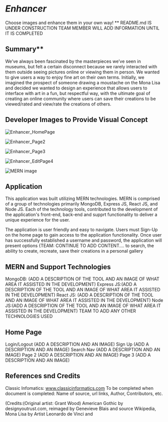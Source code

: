 # _Enhancer_
Choose images and enhance them in your own way!
                                                      ** README.md IS UNDER CONSTRUCTION
                                          TEAM MEMBER WILL ADD INFORMATION UNTIL IT IS COMPLETED
## Summary**
We’ve always been fascinated by the masterpieces we’ve seen in museums, but felt a certain disconnect because we rarely interacted with them outside seeing pictures online or viewing them in person.  We wanted to give users a way to enjoy fine art on their own terms.  Initially, we imagined the prospect of someone drawing a moustache on the Mona Lisa and decided we wanted to design an experience that allows users to interface with art in a fun, but respectful way, with the ultimate goal of creating an online community where users can save their creations to be viewed/rated and view/rate the creations of others.

## Developer Images to Provide Visual Concept
![Enhancer_HomePage](https://user-images.githubusercontent.com/95545346/160202470-9c582ad6-7985-4caa-9f40-6a70f747c202.png)

![Enhancer_Page2](https://user-images.githubusercontent.com/95545346/160202494-200006cc-fe79-4db6-b49c-212d1a5d5324.png)

![Enhancer_Page3](https://user-images.githubusercontent.com/95545346/160202508-0d102c3b-dbee-43c0-8969-60be01f630d8.png)

![Enhancer_EditPage4](https://user-images.githubusercontent.com/95545346/160202524-5ef9c539-e9ae-4fbf-9d85-b361e78ed6fb.png)

![MERN image](https://user-images.githubusercontent.com/95545346/160202643-c2aba4e0-c9a9-4ff4-bf86-a8800399aa4b.png)




## Application
This application was built utilizing MERN technologies. MERN is comprised of a group of technologies primarily MongoDB, Express JS, React JS, and Node JS. Each of the technology tools, contributed to the development of the application's front-end, back-end and supprt functionality to deliver a unique experience for the user.

The application is user friendly and easy to navigate. Users must Sign-Up on the home page to gain access to the application functionality. Once user has successfully established a username and password, the application will present options {TEAM: CONTINUE TO ADD CONTENT.... to search, the ability to create, recreate, save their creations in a personal gallery 

## MERN and Support Technologies
MongoDB: (ADD A DESCRIPTION OF THE TOOL AND AN IMAGE OF WHAT AREA IT ASSISTED IN THE DEVELOPMENT)
Express JS:(ADD A DESCRIPTION OF THE TOOL AND AN IMAGE OF WHAT AREA IT ASSISTED IN THE DEVELOPMENT)
React JS: (ADD A DESCRIPTION OF THE TOOL AND AN IMAGE OF WHAT AREA IT ASSISTED IN THE DEVELOPMENT)
Node JS:(ADD A DESCRIPTION OF THE TOOL AND AN IMAGE OF WHAT AREA IT ASSISTED IN THE DEVELOPMENT)
TEAM TO ADD ANY OTHER TECHNOLOGIES USED

## Home Page
Login/Logout (ADD A DESCRIPTION AND AN IMAGE)
Sign Up (ADD A DESCRIPTION AND AN IMAGE)
Search Nav (ADD A DESCRIPTION AND AN IMAGE)
Page 2 (ADD A DESCRIPTION AND AN IMAGE)
Page 3 (ADD A DESCRIPTION AND AN IMAGE)

## References snd Credits
Classic Infomatics: www.classicinformatics.com
To be completed when document is completed: Name of source, url links, Author, Contributors, etc.























(Credits:(Original artist: Grant Wood)  American Gothic by designyoutrust.com, reimaged by Genevieve Blais and source Wikipedia, Mona Lisa by Artist Leonardo de Vinci and 

